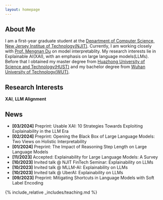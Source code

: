 ```yaml
---
layout: homepage
---
```


## About Me

I am a first-year graduate student at the [Department of Computer Science, New Jersey Institue of Technology(NJIT)](https://cs.njit.edu). Currently, I am working closely with [Prof. Mengnan Du](https://mengnandu.com) on model interpretablity. My research interests lie in Explainable AI(XAI), with an emphasis on large language models(LLMs). Before that I obtained my master degree from [Huazhong University of Science and Technology(HUST)](http://aia.hust.edu.cn) and my bachelor degree from [Wuhan University of Technology(WUT)](http://sa.whut.edu.cn).


## Research Interests

**XAI**, **LLM Alignment**

## News

- **[03/2024]** Preprint: Usable XAI: 10 Strategies Towards Exploiting Explainability in the LLM Era
- **[02/2024]** Preprint: Opening the Black Box of Large Language Models: Two Views on Holistic Interpretability
- **[01/2024]** Preprint: The Impact of Reasoning Step Length on Large Language Models
- **[11/2023]** Accepted: Explainability for Large Language Models: A Survey
- **[10/2023]** Invited talk @ NJIT FinTech Seminar: Explainability on LLMs
- **[10/2023]** Invited talk @ MLLM-AI: Explainability on LLMs
- **[10/2023]** Invited talk @ UberAI: Explainability on LLMs
- **[09/2023]** Preprint: Mitigating Shortcuts in Language Models with Soft Label Encoding


<!-- {% include_relative _includes/publications.md %} -->

{% include_relative _includes/teaching.md %}
<!-- {% include_relative _includes/services.md %} -->
